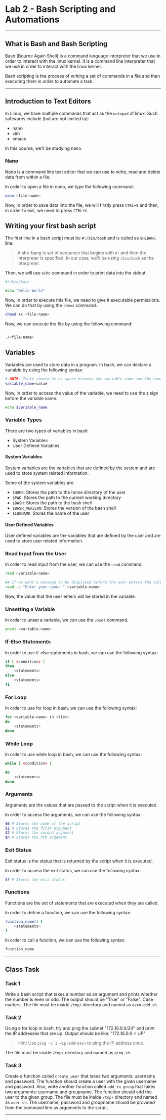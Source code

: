 # Lab 2 - Bash Scripting and Automations

---

## What is Bash and Bash Scripting

Bash (Bourne Again Shell) is a command language interpreter that we use in order to interact with the linux kernel. It is a command line interpreter that we use in order to interact with the linux kernel.

Bash scripting is the process of writing a set of commands in a file and then executing them in order to automate a task.

---

## Introduction to Text Editors

In Linux, we have multiple commands that act as the `notepad` of linux. Such softwares include (but are not limited to):

- nano
- vim
- emacs

In this course, we'll be studying nano.

### Nano

Nano is a command line text editor that we can use to write, read and delete data from within a file.

In order to open a file in nano, we type the following command:

```bash
nano <file-name>
```

Now, in order to save data into the file, we will firstly press `CTRL+S` and then, in order to exit, we need to press `CTRL+X`.

## Writing your first bash script

The first line in a bash script must be `#!/bin/bash` and is called as `SHEBANG` line.

> A she-bang is set of sequence that begins with `#!` and then the interpreter is specified. In our case, we'll be using `/bin/bash` as the interpreter.

Then, we will use `echo` command in order to print data into the stdout.

```bash
#!/bin/bash

echo "Hello World"
```

Now, in order to execute this file, we need to give it executable permissions. We can do that by using the `chmod` command.

```bash
chmod +x <file-name>
```

Now, we can execute the file by using the following command:

```bash

./<file-name>
```

## Variables

Variables are used to store data in a program. In bash, we can declare a variable by using the following syntax:

```bash
# NOTE: There should be no space between the variable name and the equal sign
variable_name=value
```

Now, in order to access the value of the variable, we need to use the `$` sign before the variable name.

```bash
echo $variable_name
```

### Variable Types

There are two types of variables in bash:

- System Variables
- User Defined Variables

#### System Variables

System variables are the variables that are defined by the system and are used to store system related information.

Some of the system variables are:

- `$HOME`: Stores the path to the home directory of the user
- `$PWD`: Stores the path to the current working directory
- `$BASH`: Stores the path to the bash shell
- `$BASH_VERSION`: Stores the version of the bash shell
- `$LOGNAME`: Stores the name of the user

#### User Defined Variables

User defined variables are the variables that are defined by the user and are used to store user related information.

### Read Input from the User

In order to read input from the user, we can use the `read` command.

```bash
read <variable-name>

## If we want a message to be displayed before the user enters the value, we can use the following syntax:
read -p "Enter your name: " <variable-name>
```

Now, the value that the user enters will be stored in the variable.

### Unsetting a Variable

In order to unset a variable, we can use the `unset` command.

```bash
unset <variable-name>
```

### If-Else Statements

In order to use if-else statements in bash, we can use the following syntax:

```bash
if [ <condition> ]
then
    <statements>
else
    <statements>
fi
```

### For Loop

In order to use for loop in bash, we can use the following syntax:

```bash
for <variable-name> in <list>
do
    <statements>
done
```

### While Loop

In order to use while loop in bash, we can use the following syntax:

```bash
while [ <condition> ]

do
    <statements>
done
```

### Arguments

Arguments are the values that are passed to the script when it is executed.

In order to access the arguments, we can use the following syntax:

```bash
$0 # Stores the name of the script
$1 # Stores the first argument
$2 # Stores the second argument
$n # Stores the nth argument
```

### Exit Status

Exit status is the status that is returned by the script when it is executed.

In order to access the exit status, we can use the following syntax:

```bash
$? # Stores the exit status
```

### Functions

Functions are the set of statements that are executed when they are called.

In order to define a function, we can use the following syntax:

```bash
function_name() {
    <statements>
}
```

In order to call a function, we can use the following syntax:

```bash
function_name
```

---

## Class Task

### Task 1

Write a bash script that takes a number as an argument and prints whether the number is even or odd. The output should be "True" or "False". Case matters. The file must be inside `/tmp/` directory and named as `even-odd.sh`.

### Task 2

Using a for loop in bash, try and ping the subnet "172.16.0.0/24" and print the IP addresses that are up.
Output should be like:
"172.16.0.0 = UP"

> Hint: Use `ping -c 1 <ip-address>` to ping the IP address once.

The file must be inside `/tmp/` directory and named as `ping.sh`.

### Task 3

Create a function called `create_user` that takes two arguments: username and password. The function should create a user with the given username and password. Also, write another function called `add_to_group` that takes two arguments: username and groupname. The function should add the user to the given group. The file must be inside `/tmp/` directory and named as `user.sh`. The username, password and groupname should be provided from the command line as arguments to the script.

---
